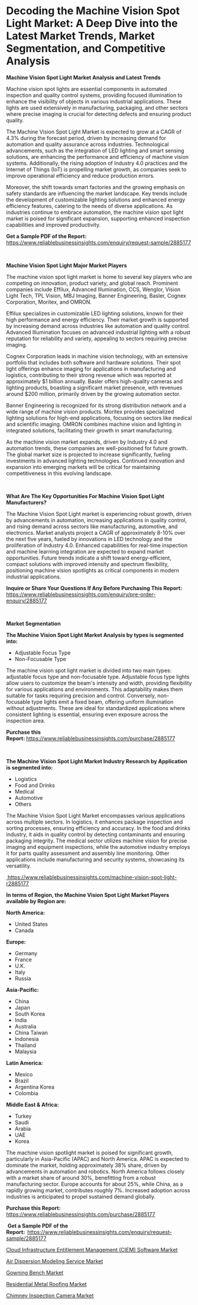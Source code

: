 <p><h1>Decoding the Machine Vision Spot Light Market: A Deep Dive into the Latest Market Trends, Market Segmentation, and Competitive Analysis</h1></p><p><strong>Machine Vision Spot Light Market Analysis and Latest Trends</strong></p>
<p><p>Machine vision spot lights are essential components in automated inspection and quality control systems, providing focused illumination to enhance the visibility of objects in various industrial applications. These lights are used extensively in manufacturing, packaging, and other sectors where precise imaging is crucial for detecting defects and ensuring product quality.</p><p>The Machine Vision Spot Light Market is expected to grow at a CAGR of 4.3% during the forecast period, driven by increasing demand for automation and quality assurance across industries. Technological advancements, such as the integration of LED lighting and smart sensing solutions, are enhancing the performance and efficiency of machine vision systems. Additionally, the rising adoption of Industry 4.0 practices and the Internet of Things (IoT) is propelling market growth, as companies seek to improve operational efficiency and reduce production errors.</p><p>Moreover, the shift towards smart factories and the growing emphasis on safety standards are influencing the market landscape. Key trends include the development of customizable lighting solutions and enhanced energy efficiency features, catering to the needs of diverse applications. As industries continue to embrace automation, the machine vision spot light market is poised for significant expansion, supporting enhanced inspection capabilities and improved productivity.</p></p>
<p><strong>Get a Sample PDF of the Report:&nbsp;</strong> <a href="https://www.reliablebusinessinsights.com/enquiry/request-sample/2885177?utm_campaign=1091&utm_medium=2&utm_source=Github&utm_content=ia&utm_term=13032025&utm_id=machine-vision-spot-light">https://www.reliablebusinessinsights.com/enquiry/request-sample/2885177</a></p>
<p>&nbsp;</p>
<p><strong>Machine Vision Spot Light Major Market Players</strong></p>
<p><p>The machine vision spot light market is home to several key players who are competing on innovation, product variety, and global reach. Prominent companies include Effilux, Advanced Illumination, CCS, Wenglor, Vision Light Tech, TPL Vision, MBJ Imaging, Banner Engineering, Basler, Cognex Corporation, Moritex, and OMRON.</p><p>Effilux specializes in customizable LED lighting solutions, known for their high performance and energy efficiency. Their market growth is supported by increasing demand across industries like automation and quality control. Advanced Illumination focuses on advanced industrial lighting with a robust reputation for reliability and variety, appealing to sectors requiring precise imaging.</p><p>Cognex Corporation leads in machine vision technology, with an extensive portfolio that includes both software and hardware solutions. Their spot light offerings enhance imaging for applications in manufacturing and logistics, contributing to their strong revenue which was reported at approximately $1 billion annually. Basler offers high-quality cameras and lighting products, boasting a significant market presence, with revenues around $200 million, primarily driven by the growing automation sector.</p><p>Banner Engineering is recognized for its strong distribution network and a wide range of machine vision products. Moritex provides specialized lighting solutions for high-end applications, focusing on sectors like medical and scientific imaging. OMRON combines machine vision and lighting in integrated solutions, facilitating their growth in smart manufacturing.</p><p>As the machine vision market expands, driven by Industry 4.0 and automation trends, these companies are well-positioned for future growth. The global market size is projected to increase significantly, fueling investments in advanced lighting technologies. Continued innovation and expansion into emerging markets will be critical for maintaining competitiveness in this evolving landscape.</p></p>
<p>&nbsp;</p>
<p><strong>What Are The Key Opportunities For Machine Vision Spot Light Manufacturers?</strong></p>
<p><p>The Machine Vision Spot Light market is experiencing robust growth, driven by advancements in automation, increasing applications in quality control, and rising demand across sectors like manufacturing, automotive, and electronics. Market analysts project a CAGR of approximately 8-10% over the next five years, fueled by innovations in LED technology and the proliferation of Industry 4.0. Enhanced capabilities for real-time inspection and machine learning integration are expected to expand market opportunities. Future trends indicate a shift toward energy-efficient, compact solutions with improved intensity and spectrum flexibility, positioning machine vision spotlights as critical components in modern industrial applications.</p></p>
<p><strong>Inquire or Share Your Questions If Any Before Purchasing This Report:</strong> <a href="https://www.reliablebusinessinsights.com/enquiry/pre-order-enquiry/2885177?utm_campaign=1091&utm_medium=2&utm_source=Github&utm_content=ia&utm_term=13032025&utm_id=machine-vision-spot-light">https://www.reliablebusinessinsights.com/enquiry/pre-order-enquiry/2885177</a></p>
<p>&nbsp;</p>
<p><strong>Market Segmentation</strong></p>
<p><strong>The Machine Vision Spot Light Market Analysis by types is segmented into:</strong></p>
<p><ul><li>Adjustable Focus Type</li><li>Non-Focusable Type</li></ul></p>
<p><p>The machine vision spot light market is divided into two main types: adjustable focus type and non-focusable type. Adjustable focus type lights allow users to customize the beam's intensity and width, providing flexibility for various applications and environments. This adaptability makes them suitable for tasks requiring precision and control. Conversely, non-focusable type lights emit a fixed beam, offering uniform illumination without adjustments. These are ideal for standardized applications where consistent lighting is essential, ensuring even exposure across the inspection area.</p></p>
<p><strong>Purchase this Report:&nbsp;</strong><a href="https://www.reliablebusinessinsights.com/purchase/2885177?utm_campaign=1091&utm_medium=2&utm_source=Github&utm_content=ia&utm_term=13032025&utm_id=machine-vision-spot-light">https://www.reliablebusinessinsights.com/purchase/2885177</a></p>
<p>&nbsp;</p>
<p><strong>The Machine Vision Spot Light Market Industry Research by Application is segmented into:</strong></p>
<p><ul><li>Logistics</li><li>Food and Drinks</li><li>Medical</li><li>Automotive</li><li>Others</li></ul></p>
<p><p>The Machine Vision Spot Light Market encompasses various applications across multiple sectors. In logistics, it enhances package inspection and sorting processes, ensuring efficiency and accuracy. In the food and drinks industry, it aids in quality control by detecting contaminants and ensuring packaging integrity. The medical sector utilizes machine vision for precise imaging and equipment inspections, while the automotive industry employs it for parts quality assessment and assembly line monitoring. Other applications include manufacturing and security systems, showcasing its versatility.</p></p>
<p><a href="https://www.reliablebusinessinsights.com/machine-vision-spot-light-r2885177?utm_campaign=1091&utm_medium=2&utm_source=Github&utm_content=ia&utm_term=13032025&utm_id=machine-vision-spot-light">&nbsp;https://www.reliablebusinessinsights.com/machine-vision-spot-light-r2885177</a></p>
<p><strong>In terms of Region, the Machine Vision Spot Light Market Players available by Region are:</strong></p>
<p>
    <p> <strong> North America: </strong>
        <ul>
            <li>United States</li>
            <li>Canada</li>
        </ul>
        </p> 
    <p> <strong> Europe: </strong>
        <ul>
            <li>Germany</li>
            <li>France</li>
            <li>U.K.</li>
            <li>Italy</li>
            <li>Russia</li>
        </ul>
        </p> 
    <p> <strong> Asia-Pacific: </strong>
        <ul>
            <li>China</li>
            <li>Japan</li>
            <li>South Korea</li>
            <li>India</li>
            <li>Australia</li>
            <li>China Taiwan</li>
            <li>Indonesia</li>
            <li>Thailand</li>
            <li>Malaysia</li>
        </ul>
        </p> 
    <p> <strong> Latin America: </strong>
        <ul>
            <li>Mexico</li>
            <li>Brazil</li>
            <li>Argentina Korea</li>
            <li>Colombia</li>
        </ul>
        </p> 
    <p> <strong> Middle East & Africa: </strong>
        <ul>
            <li>Turkey</li>
            <li>Saudi</li>
            <li>Arabia</li>
            <li>UAE</li>
            <li>Korea</li>
        </ul>
    </p>
    </p>
<p><p>The machine vision spotlight market is poised for significant growth, particularly in Asia-Pacific (APAC) and North America. APAC is expected to dominate the market, holding approximately 38% share, driven by advancements in automation and robotics. North America follows closely with a market share of around 30%, benefitting from a robust manufacturing sector. Europe accounts for about 25%, while China, as a rapidly growing market, contributes roughly 7%. Increased adoption across industries is anticipated to propel sustained demand globally.</p></p>
<p><strong>Purchase this Report: </strong><a href="https://www.reliablebusinessinsights.com/purchase/2885177?utm_campaign=1091&utm_medium=2&utm_source=Github&utm_content=ia&utm_term=13032025&utm_id=machine-vision-spot-light">https://www.reliablebusinessinsights.com/purchase/2885177</a></p>
<p>&nbsp;<strong>Get a Sample PDF of the Report:&nbsp;&nbsp;</strong><a href="https://www.reliablebusinessinsights.com/enquiry/request-sample/2885177?utm_campaign=1091&utm_medium=2&utm_source=Github&utm_content=ia&utm_term=13032025&utm_id=machine-vision-spot-light">https://www.reliablebusinessinsights.com/enquiry/request-sample/2885177</a></p>
<p><strong></strong></p>
<p><p><a href="https://github.com/paullsiskec4/Market-Research-Report-List-1/blob/main/cloud-infrastructure-entitlement-management-ciem-software-market.md?utm_campaign=1091&utm_medium=2&utm_source=Github&utm_content=ia&utm_term=13032025&utm_id=machine-vision-spot-light">Cloud Infrastructure Entitlement Management (CIEM) Software Market</a></p><p><a href="https://github.com/altafvaraswj/Market-Research-Report-List-1/blob/main/air-dispersion-modeling-service-market.md?utm_campaign=1091&utm_medium=2&utm_source=Github&utm_content=ia&utm_term=13032025&utm_id=machine-vision-spot-light">Air Dispersion Modeling Service Market</a></p><p><a href="https://github.com/rutupueyed/Market-Research-Report-List-1/blob/main/gowning-bench-market.md?utm_campaign=1091&utm_medium=2&utm_source=Github&utm_content=ia&utm_term=13032025&utm_id=machine-vision-spot-light">Gowning Bench Market</a></p><p><a href="https://github.com/hurstsaqibyl/Market-Research-Report-List-1/blob/main/residential-metal-roofing-market.md?utm_campaign=1091&utm_medium=2&utm_source=Github&utm_content=ia&utm_term=13032025&utm_id=machine-vision-spot-light">Residential Metal Roofing Market</a></p><p><a href="https://github.com/roehrtizonov/Market-Research-Report-List-1/blob/main/chimney-inspection-camera-market.md?utm_campaign=1091&utm_medium=2&utm_source=Github&utm_content=ia&utm_term=13032025&utm_id=machine-vision-spot-light">Chimney Inspection Camera Market</a></p></p>